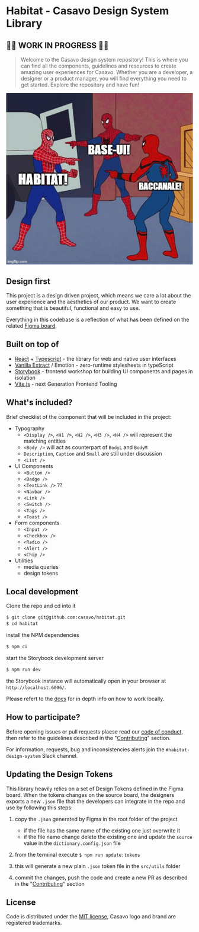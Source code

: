 # Habitat - Casavo Design System Library

## 🚧🚧 WORK IN PROGRESS 🚧🚧

> Welcome to the Casavo design system repository! This is where you can find all the components, guidelines and resources to create amazing user experiences for Casavo. Whether you are a developer, a designer or a product manager, you will find everything you need to get started. Explore the repository and have fun!

![docs/images/meme.png](docs/images/meme.png)

## Design first

This project is a design driven project, which means we care a lot about the user experience and the aesthetics of our product. We want to create something that is beautiful, functional and easy to use.

Everything in this codebase is a reflection of what has been defined on the related [Figma board](https://www.figma.com/file/0vYcLbHGHFIJ44hFI45WQJ/%F0%9F%9A%80-Habitat?type=design).

## Built on top of

- [React](https://react.dev/) + [Typescript](https://www.typescriptlang.org/) - the library for web and native user interfaces
- [Vanilla Extract](https://vanilla-extract.style/) / Emotion - zero-runtime stylesheets in typeScript
- [Storybook](https://storybook.js.org/) - frontend workshop for building UI components and pages in isolation
- [Vite.js](https://vitejs.dev/) - next Generation Frontend Tooling

## What's included?

Brief checklist of the component that will be included in the project:

- Typography
  - `<Display />`, `<H1 />`, `<H2 />`, `<H3 />`, `<H4 />` will represent the matching entities
  - `<Body />` will act as counterpart of `BodyL` and `BodyM`
  - `Description`, `Caption` and `Small` are still under discussion
  - `<List />`
- UI Components
  - `<Button />`
  - `<Badge />`
  - `<TextLink />` ??
  - `<Navbar />`
  - `<Link />`
  - `<Switch />`
  - `<Tags />`
  - `<Toast />`
- Form components
  - `<Input />`
  - `<Checkbox />`
  - `<Radio />`
  - `<Alert />`
  - `<Chip />`
- Utilities
  - media queries
  - design tokens

## Local development

Clone the repo and cd into it

```bash
$ git clone git@github.com:casavo/habitat.git
$ cd habitat
```

install the NPM dependencies

```bash
$ npm ci
```

start the Storybook development server

```bash
$ npm run dev
```

the Storybook instance will automatically open in your browser at `http://localhost:6006/`.

Please refert to the [docs](docs/development.md) for in depth info on how to work locally.

## How to participate?

Before opening issues or pull requests plaese read our [code of conduct](CODE_OF_CONDUCT.md), then
refer to the guidelines described in the "[Contributing](CONTRIBUTING.md)" section.

For information, requests, bug and inconsistencies alerts join the `#habitat-design-system` Slack channel.

## Updating the Design Tokens

This library heavily relies on a set of Design Tokens defined in the Figma board. When the tokens changes on the source board, the designers exports a new `.json` file that the developers can integrate in the repo and use by following this steps:

1. copy the `.json` generated by Figma in the root folder of the project

   - if the file has the same name of the existing one just overwrite it
   - if the file name change delete the existing one and update the `source` value in the `dictionary.config.json` file

2. from the terminal execute `$ npm run update:tokens`
3. this will generate a new plain `.json` token file in the `src/utils` folder
4. commit the changes, push the code and create a new PR as described in the "[Contributing](CONTRIBUTING.md)" section

## License

Code is distributed under the [MIT license](LICENSE), Casavo logo and brand are registered trademarks.
